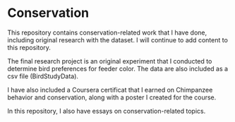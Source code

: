 # Conservation
This repository contains conservation-related work that I have done, including original research with the dataset.  I will continue to add content to this repository.

The final research project is an original experiment that I conducted to determine bird preferences for feeder color.  The data are also included as a csv file (BirdStudyData).

I have also included a Coursera certificat that I earned on Chimpanzee behavior and conservation, along with a poster I created for the course.

In this repository, I also have essays on conservation-related topics.
